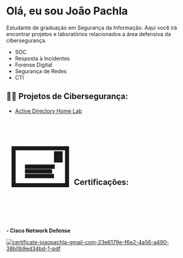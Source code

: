 <h1>Olá, eu sou João Pachla</h1>

Estudante de graduação em Segurança da Informação. Aqui você irá encontrar projetos e laboratórios relacionados a área defensiva da cibersegurança.

- SOC
- Resposta à Incidentes
- Forense Digital
- Segurança de Redes
- CTI


<h2>👨‍💻 Projetos de Cibersegurança:</h2>

- [Active Directory Home Lab](https://github.com/jpachla/activedirectory)



<h2><span style='font-size:150px;'>&#128387;</span> Certificações:</h2>

<b>- Cisco Network Defense</b>

<a href="https://ibb.co/S4SNkbvH"><img src="https://i.ibb.co/sd7jTn3c/certificate-joaopachla-gmail-com-23e6179e-f6e2-4a56-a490-38b0b9ed34bd-1-pdf.jpg" alt="certificate-joaopachla-gmail-com-23e6179e-f6e2-4a56-a490-38b0b9ed34bd-1-pdf" border="0"></a>






